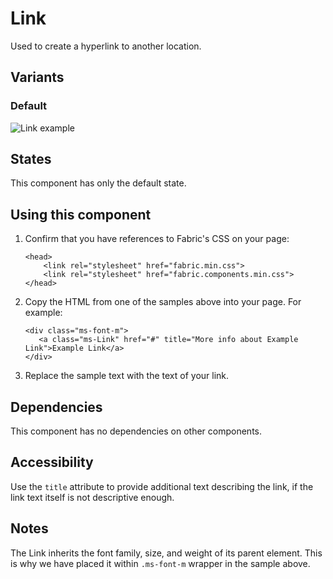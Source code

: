 # Link
Used to create a hyperlink to another location.

## Variants

### Default


![Link example](https://raw.githubusercontent.com/OfficeDev/office-ui-fabric-js/master/ghdocs/component_images/Link-default.png)


## States
This component has only the default state.

## Using this component
1. Confirm that you have references to Fabric's CSS on your page:

    ```
    <head>
        <link rel="stylesheet" href="fabric.min.css">
        <link rel="stylesheet" href="fabric.components.min.css">
    </head>
    ```

2. Copy the HTML from one of the samples above into your page. For example:

	```
    <div class="ms-font-m">
       <a class="ms-Link" href="#" title="More info about Example Link">Example Link</a>
    </div>
	```

3. Replace the sample text with the text of your link.

## Dependencies
This component has no dependencies on other components.

## Accessibility
Use the `title` attribute to provide additional text describing the link, if the link text itself is not descriptive enough.

## Notes
The Link inherits the font family, size, and weight of its parent element. This is why we have placed it within `.ms-font-m` wrapper in the sample above.
